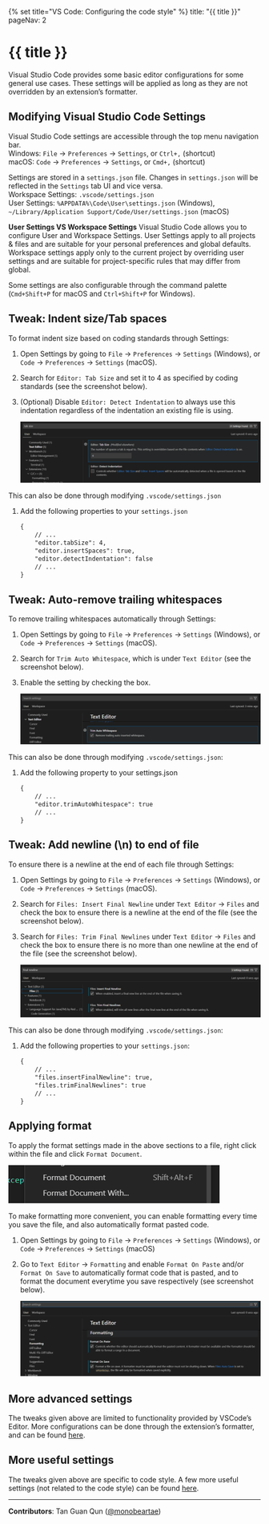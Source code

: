 {% set title="VS Code: Configuring the code style" %}
<frontmatter>
  title: "{{ title }}"
  pageNav: 2
</frontmatter>

<include src="vscode.md#wip-warning" />

# {{ title }}

Visual Studio Code provides some basic editor configurations for some general use cases. These settings will be applied as long as they are not overridden by an extension’s formatter.

## Modifying Visual Studio Code Settings

Visual Studio Code settings are accessible through the top menu navigation bar.    
Windows: `File` → `Preferences` → `Settings`, or `Ctrl+,` (shortcut)    
macOS: `Code` → `Preferences` → `Settings`, or `Cmd+,` (shortcut)    

Settings are stored in a `settings.json` file. Changes in `settings.json` will be reflected in the `Settings` tab UI and vice versa.       
Workspace Settings: `.vscode/settings.json`    
User Settings: `%APPDATA%\Code\User\settings.json` (Windows), `~/Library/Application Support/Code/User/settings.json` (macOS)    

<box type="tip" seamless>

**User Settings VS Workspace Settings**
Visual Studio Code allows you to configure User and Workspace Settings. User Settings apply to all projects & files and are suitable for your personal preferences and global defaults. Workspace settings apply only to the current project by overriding user settings and are suitable for project-specific rules that may differ from global.
</box>

Some settings are also configurable through the command palette (`Cmd+Shift+P` for macOS and `Ctrl+Shift+P` for Windows).

## Tweak: Indent size/Tab spaces

To format indent size based on coding standards through Settings:
1. Open Settings by going to `File` → `Preferences` → `Settings` (Windows), or `Code` → `Preferences` → `Settings` (macOS).
1. Search for `Editor: Tab Size` and set it to 4 as specified by coding standards (see the screenshot below).
1. (Optional) Disable `Editor: Detect Indentation` to always use this indentation regardless of the indentation an existing file is using.

    ![](images/vscode/settings-tab-size.png)

This can also be done through modifying `.vscode/settings.json`
1. Add the following properties to your `settings.json`
    ```
    {
        // ...
        "editor.tabSize": 4,
        "editor.insertSpaces": true,
        "editor.detectIndentation": false
        // ...
    }
    ```

## Tweak: Auto-remove trailing whitespaces

To remove trailing whitespaces automatically through Settings:
1. Open Settings by going to `File` → `Preferences` → `Settings` (Windows), or `Code` → `Preferences` → `Settings` (macOS).
1. Search for `Trim Auto Whitespace`, which is under `Text Editor` (see the screenshot below).
1. Enable the setting by checking the box.

    ![](images/vscode/settings-trim-whitespace.png)


This can also be done through modifying `.vscode/settings.json`:
1. Add the following property to your settings.json
    ```
    {
        // ...
        "editor.trimAutoWhitespace": true
        // ...
    }
    ```

## Tweak: Add newline (\n) to end of file

To ensure there is a newline at the end of each file through Settings:

1. Open Settings by going to `File` → `Preferences` → `Settings` (Windows), or `Code` → `Preferences` → `Settings` (macOS).
1. Search for `Files: Insert Final Newline` under `Text Editor` → `Files` and check the box to ensure there is a newline at the end of the file (see the screenshot below).
1. Search for `Files: Trim Final Newlines` under `Text Editor` → `Files` and check the box to ensure there is no more than one newline at the end of the file (see the screenshot below).

    ![](images/vscode/settings-final-newline.png)

This can also be done through modifying `.vscode/settings.json`:
1. Add the following properties to your `settings.json`:
    ```
    {
        // ...
        "files.insertFinalNewline": true,
        "files.trimFinalNewlines": true
        // ...
    }
    ```

## Applying format

To apply the format settings made in the above sections to a file, right click within the file and click `Format Document`.

![](images/vscode/file-format-document.png)

To make formatting more convenient, you can enable formatting every time you save the file, and also automatically format pasted code.

1. Open Settings by going to `File` → `Preferences` → `Settings` (Windows), or `Code` → `Preferences` → `Settings` (macOS)
1. Go to `Text Editor` → `Formatting` and enable `Format On Paste` and/or `Format On Save` to automatically format code that is pasted, and to format the document everytime you save respectively (see screenshot below).

    ![](images/vscode/settings-format-on-save-on-paste.png)


## More advanced settings

The tweaks given above are limited to functionality provided by VSCode’s Editor. More configurations can be done through the extension’s formatter, and can be found [here](vscCodeStyleAdvanced.md).

## More useful settings

The tweaks given above are specific to code style. A few more useful settings (not related to the code style) can be found [here](vscUsefulSettings.md).

---

**Contributors**: Tan Guan Qun ([@monobeartae](https://github.com/monobeartae))
